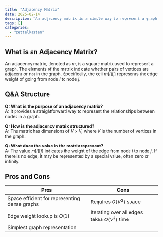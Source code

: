 ```yaml
---
title: "Adjacency Matrix"
date: 2025-02-14
description: "An adjacency matrix is a simple way to represent a graph using a square matrix."
tags: []
categories:
  - "zettelkasten"
---
```


## What is an Adjacency Matrix?

An adjacency matrix, denoted as $m$, is a square matrix used to represent a graph. The elements of the matrix indicate whether pairs of vertices are adjacent or not in the graph. Specifically, the cell $m[i][j]$ represents the edge weight of going from node $i$ to node $j$.

## Q&A Structure

**Q: What is the purpose of an adjacency matrix?**  
A: It provides a straightforward way to represent the relationships between nodes in a graph.

**Q: How is the adjacency matrix structured?**  
A: The matrix has dimensions of $V \times V$, where $V$ is the number of vertices in the graph.

**Q: What does the value in the matrix represent?**  
A: The value $m[i][j]$ indicates the weight of the edge from node $i$ to node $j$. If there is no edge, it may be represented by a special value, often zero or infinity.

## Pros and Cons

| Pros                                                | Cons                                   |
|-----------------------------------------------------|----------------------------------------|
| Space efficient for representing dense graphs      | Requires $O(V^2)$ space               |
| Edge weight lookup is $O(1)$                       | Iterating over all edges takes $O(V^2)$ time |
| Simplest graph representation                       |                                        |